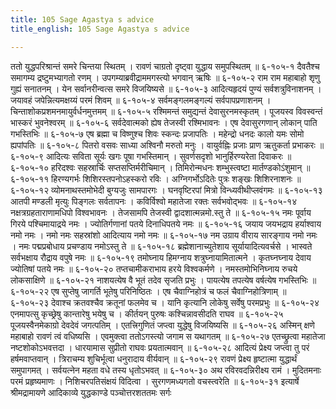 ```yaml
---
title: 105 Sage Agastya s advice
title_english: 105 Sage Agastya s advice

---
```

<div class="audioEmbed"  caption="श्रीराम-हरिसीताराममूर्ति-घनपाठिभ्यां वचनम्" src="https://archive.org/download/Ramayana-recitation-Sriram-harisItArAmamUrti-Ghanapaati-v2/Kanda_6/Kanda_6_YK-105-Sage_Agastya_s_advice_0.mp3"></div>
ततो युद्धपरिश्रान्तं समरे चिन्तया स्थितम् ।  
रावणं चाग्रतो दृष्ट्वा युद्धाय समुपस्थितम् ॥ ६-१०५-१  
दैवतैश्च समागम्य द्रष्टुमभ्यागतो रणम् ।  
उपगम्याब्रवीद्राममगस्त्यो भगवान् ऋषिः ॥ ६-१०५-२  
राम राम महाबाहो शृणु गुह्यं सनातनम् ।  
येन सर्वानरीन्वत्स समरे विजयिष्यसे ॥ ६-१०५-३  
आदित्यहृदयं पुण्यं सर्वशत्रुविनाशनम् ।  
जयावहं जपेन्नित्यमक्षय्यं परमं शिवम् ॥ ६-१०५-४  
सर्वमङ्गलमङ्गल्यं सर्वपापप्रणाशनम् ।  
चिन्ताशोकप्रशमनमायुर्वर्धनमुत्तमम् ॥ ६-१०५-५  
रश्मिमन्तं समुद्यन्तं देवासुरनमस्कृतम् ।  
पूजयस्व विवस्वन्तं भास्करं भुवनेश्वरम् ॥ ६-१०५-६  
सर्वदेवात्मको ह्येष तेजस्वी रश्मिभावनः ।  
एष देवासुरगणान् लोकान् पाति गभस्तिभिः ॥ ६-१०५-७  
एष ब्रह्मा च विष्णुश्च शिवः स्कन्दः प्रजापतिः ।  
महेन्द्रो धनदः कालो यमः सोमो ह्यपांपतिः ॥ ६-१०५-८  
पितरो वसवः साध्या अश्विनौ मरुतो मनुः ।  
वायुर्वह्निः प्रजाः प्राण ऋतुकर्ता प्रभाकरः ॥ ६-१०५-९  
आदित्यः सविता सूर्यः खगः पूषा गभस्तिमान् ।  
सुवर्णसदृशो भानुर्हिरण्यरेता दिवाकरः ॥ ६-१०५-१०  
हरिदश्वः सहस्रार्चिः सप्तसप्तिर्मरीचिमान् ।  
तिमिरोन्मधनः शम्भुस्त्वष्टा मार्तण्डकोऽंशुमान् ॥ ६-१०५-११  
हिरण्यगर्भः शिशिरस्तपनोऽहस्करो रविः ।  
अग्निगर्भोऽदितेः पुत्रः शङ्खः शिशिरनाशनः ॥ ६-१०५-१२  
व्योमनाथस्तमोभेदी बुग्यजुः सामपारगः ।  
घनवृष्टिरपां मित्रो विन्ध्यवीथीप्लवंगमः ॥ ६-१०५-१३  
आतपी मण्डली मृत्युः पिङ्गलः सर्वतापनः ।  
कविर्विश्वो महातेजा रक्तः सर्वभवोद्भवः ॥ ६-१०५-१४  
नक्षत्रग्रहताराणामधिपो विश्वभावनः ।  
तेजसामपि तेजस्वी द्वादशात्मन्नमो.स्तु ते ॥ ६-१०५-१५  
नमः पूर्वाय गिरये पश्चिमायाद्रये नमः ।  
ज्योतिर्गणानां पतये दिनाधिपतये नमः ॥ ६-१०५-१६  
जयाय जयभद्राय हर्याश्वाय नमो नमः ।  
नमो नमः सहस्रांशो आदित्याय नमो नमः ॥ ६-१०५-१७  
नम उग्राय वीराय सारङ्गाय नमो नमः ।  
नमः पद्मप्रबोधाय प्रचण्डाय नमोऽस्तु ते ॥ ६-१०५-१८  
ब्रह्मेशानाच्युतेशाय सूर्यायादित्यवर्चसे ।  
भास्वते सर्वभक्षाय रौद्राय वपुषे नमः ॥ ६-१०५-१९  
तमोघ्नाय हिमग्नाय शत्रुघ्नायामितात्मने ।  
कृतघ्नघ्नाय देवाय ज्योतिषां पतये नमः ॥ ६-१०५-२०  
तप्तचामीकराभाय हरये विश्वकर्मणे ।  
नमस्तमोभिनिघ्नाय रुचये लोकसाक्षिणे ॥ ६-१०५-२१  
नाशयत्येष वै भूतं तदेव सृजति प्रभुः ।  
पायत्येष तपत्येष वर्षत्येष गभस्तिभिः ॥ ६-१०५-२२  
एष सुप्तेषु जागर्ति भूतेषु परिनिष्ठितः ।  
एष चैवाग्निहोत्रं च फलं चैवाग्निहोत्रिणाम् ॥ ६-१०५-२३  
देवाश्च क्रतवश्चैव क्रतूनां फलमेव च ।  
यानि कृत्यानि लोकेषु सर्वेषु परमप्रभुः ॥ ६-१०५-२४  
एनमापत्सु कृच्छ्रेषु कान्तारेषु भयेषु च ।  
कीर्तयन् पुरुषः कश्चिन्नावसीदति राघव ॥ ६-१०५-२५  
पूजयस्वैनमेकाग्रो देवदेवं जगत्पतिम् ।  
एतत्त्रिगुणितं जप्त्वा युद्धेषु विजयिष्यसि ॥ ६-१०५-२६  
अस्मिन् क्षणे महाबाहो रावणं त्वं वधिष्यसि ।  
एवमुक्त्वा ततोऽगस्त्यो जगाम स यथागतम् ॥ ६-१०५-२७  
एतच्छ्रुत्वा महातेजा नष्टशोकोऽभवत्तदा ।  
धारयामास सुप्रीतो राघवः प्रयतात्मवान् ॥ ६-१०५-२८  
आदित्यं प्रेक्ष्य जप्त्वा तु परं हर्षमवाप्तवान् ।  
त्रिराचम्य शुचिर्भूत्वा धनुरादाय वीर्यवान् ॥ ६-१०५-२९  
रावणं प्रेक्ष्य हृष्टात्मा युद्धार्थं समुपागमत् ।  
सर्वयत्नेन महता वधे तस्य धृतोऽभवत् ॥ ६-१०५-३०  
अथ रविरवदन्निरीक्ष्य रामं ।  
मुदितमनाः परमं प्रहृष्यमाणः ।  
निशिचरपतिसंक्षयं विदित्वा ।  
सुरगणमध्यगतो वचस्त्वरेति ॥ ६-१०५-३१  
इत्यार्षे श्रीमद्रामायणे आदिकाव्ये युद्धकाण्डे पञ्चोत्तरशततमः सर्गः
